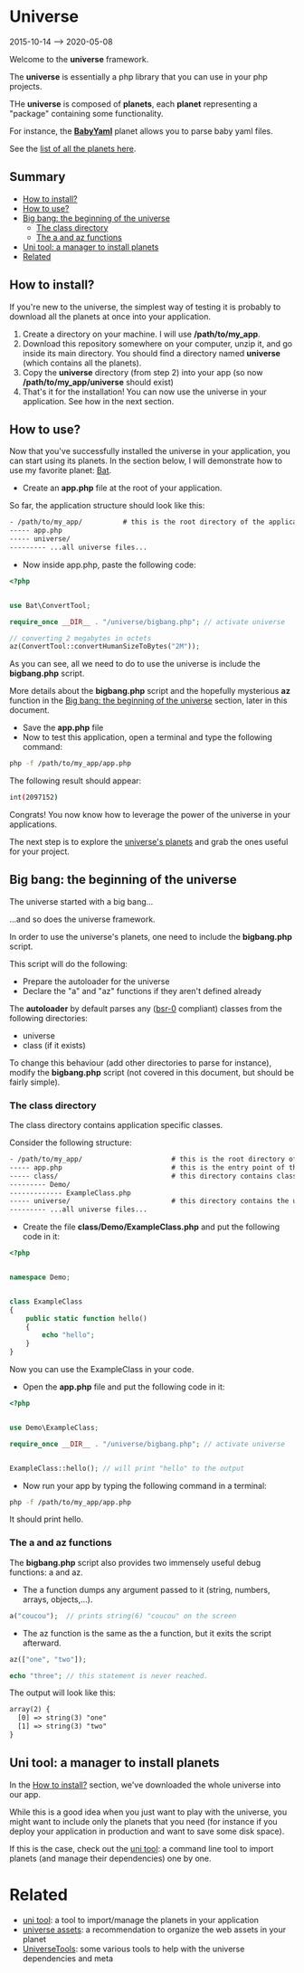 Universe
==============
2015-10-14 --> 2020-05-08





Welcome to the **universe** framework.


The **universe** is essentially a php library that you can use in your php projects.


THe **universe** is composed of **planets**, each **planet** representing a "package" containing some functionality.

For instance, the **[BabyYaml](https://github.com/karayabin/universe-snapshot/tree/master/universe/BabyYaml)** planet allows you to parse baby yaml files.


See the [list of all the planets here](https://github.com/karayabin/universe-snapshot/tree/master/universe).




Summary
-------
- [How to install?](#how-to-install)
- [How to use?](#how-to-use)
- [Big bang: the beginning of the universe](#big-bang-the-beginning-of-the-universe)
    - [The class directory](#the-class-directory)
    - [The a and az functions](#the-a-and-az-functions)
- [Uni tool: a manager to install planets](#uni-tool-a-manager-to-install-planets)
- [Related](#related)





How to install?
---------------

If you're new to the universe, the simplest way of testing it is probably to download all the planets at once into your application.

1. Create a directory on your machine. I will use **/path/to/my_app**.
2. Download this repository somewhere on your computer, unzip it, and go inside its main directory. You should find a directory named **universe** (which contains all the planets).
3. Copy the **universe** directory (from step 2) into your app (so now **/path/to/my_app/universe** should exist)
4. That's it for the installation! You can now use the universe in your application. See how in the next section.


How to use?
-----------

Now that you've successfully installed the universe in your application, you can start using its planets.
In the section below, I will demonstrate how to use my favorite planet: [Bat](https://github.com/karayabin/universe-snapshot/tree/master/universe/Bat).


- Create an **app.php** file at the root of your application.

So far, the application structure should look like this:

```txt
- /path/to/my_app/          # this is the root directory of the application
----- app.php
----- universe/
--------- ...all universe files...
```


- Now inside app.php, paste the following code:

```php
<?php


use Bat\ConvertTool;

require_once __DIR__ . "/universe/bigbang.php"; // activate universe

// converting 2 megabytes in octets
az(ConvertTool::convertHumanSizeToBytes("2M"));


```

As you can see, all we need to do to use the universe is include the **bigbang.php** script.

More details about the **bigbang.php** script and the hopefully mysterious **az** function in the
[Big bang: the beginning of the universe](#big-bang-the-beginning-of-the-universe) section, later in this document.



- Save the **app.php** file
- Now to test this application, open a terminal and type the following command:

```bash
php -f /path/to/my_app/app.php
```

The following result should appear:

```bash
int(2097152)
```


Congrats! You now know how to leverage the power of the universe in your applications.

The next step is to explore the [universe's planets](https://github.com/karayabin/universe-snapshot/tree/master/universe) and grab the ones useful for your project.




Big bang: the beginning of the universe
-----------------------------------------

The universe started with a big bang...

...and so does the universe framework.

In order to use the universe's planets, one need to include the **bigbang.php** script.

This script will do the following:

- Prepare the autoloader for the universe
- Declare the "a" and "az" functions if they aren't defined already



The **autoloader** by default parses any ([bsr-0](https://github.com/lingtalfi/BumbleBee/blob/master/Autoload/convention.bsr0.eng.md) compliant) classes from the following directories:

- universe
- class (if it exists)


To change this behaviour (add other directories to parse for instance), modify the **bigbang.php** script (not covered in this document, but should be fairly simple).


### The class directory

The class directory contains application specific classes.

Consider the following structure:


```txt
- /path/to/my_app/                      # this is the root directory of the application
----- app.php                           # this is the entry point of this app
----- class/                            # this directory contains classes specific to your application
--------- Demo/
------------- ExampleClass.php
----- universe/                         # this directory contains the universe's planets
--------- ...all universe files...
```

- Create the file **class/Demo/ExampleClass.php** and put the following code in it:


```php
<?php


namespace Demo;


class ExampleClass
{
    public static function hello()
    {
        echo "hello";
    }
}
```




Now you can use the ExampleClass in your code.

- Open the **app.php** file and put the following code in it:

```php
<?php


use Demo\ExampleClass;

require_once __DIR__ . "/universe/bigbang.php"; // activate universe


ExampleClass::hello(); // will print "hello" to the output


```

- Now run your app by typing the following command in a terminal:


```bash
php -f /path/to/my_app/app.php
```

It should print hello.



### The a and az functions

The **bigbang.php** script also provides two immensely useful debug functions: a and az.


- The a function dumps any argument passed to it (string, numbers, arrays, objects,...).

```php
a("coucou");  // prints string(6) "coucou" on the screen
```

- The az function is the same as the a function, but it exits the script afterward.

```php
az(["one", "two"]);

echo "three"; // this statement is never reached.
```

The output will look like this:

```txt
array(2) {
  [0] => string(3) "one"
  [1] => string(3) "two"
}

```




Uni tool: a manager to install planets
--------------------------------------

In the [How to install?](#how-to-install) section, we've downloaded the whole universe into our app.

While this is a good idea when you just want to play with the universe, you might want to include only the planets that you need (for instance if you deploy your application in production
and want to save some disk space).

If this is the case, check out the [uni tool](https://github.com/lingtalfi/universe-naive-importer): a command line tool to import planets (and manage their dependencies) one by one.





Related
===========
- [uni tool](https://github.com/lingtalfi/universe-naive-importer): a tool to import/manage the planets in your application
- [universe assets](https://github.com/lingtalfi/NotationFan/blob/master/universe-assets.md): a recommendation to organize the web assets in your planet
- [UniverseTools](https://github.com/lingtalfi/UniverseTools): some various tools to help with the universe dependencies and meta




